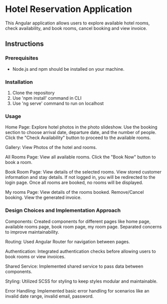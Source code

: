 # Hotel Reservation Application

This Angular application allows users to explore available hotel rooms, check availability, and book rooms, cancel booking and view invoice.

## Instructions

### Prerequisites
- Node.js and npm should be installed on your machine.

### Installation

1. Clone the repository
2. Use 'npm install' command in CLI
3. Use 'ng serve' command to run on localhost


### Usage

Home Page:
  Explore hotel photos in the photo slideshow.
  Use the booking section to choose arrival date, departure date, and the number of people.
  Click the "Check Availability" button to proceed to the available rooms.

Gallery:
  View Photos of the hotel and rooms.

All Rooms Page:
  View all available rooms.
  Click the "Book Now" button to book a room.

Book Room Page:
  View details of the selected rooms.
  View stored customer information and stay details.
  If not logged in, you will be redirected to the login page.
  Once all rooms are booked, no rooms will be displayed.

My rooms Page:
  View details of the rooms booked.
  Remove/Cancel booking.
  View the generated invoice.


### Design Choices and Implementation Approach

Components:
  Created components for different pages like home page, available rooms page, book room page, my room page.
  Separated concerns to improve maintainability.

Routing:
  Used Angular Router for navigation between pages.

Authentication:
  Integrated authentication checks before allowing users to book rooms or view invoices.

Shared Service:
  Implemented shared service to pass data between components.

Styling:
  Utilized SCSS for styling to keep styles modular and maintainable.

Error Handling:
  Implemented basic error handling for scenarios like an invalid date range, invalid email, password.

